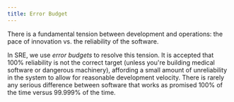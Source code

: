 ```yaml
---
title: Error Budget
---
```


There is a fundamental tension between development and operations: the pace of innovation vs. the reliability of the software. 

In SRE, we use *error budgets* to resolve this tension. It is accepted that 100% reliability is not the correct target (unless you're building medical software or dangerous machinery), affording a small amount of unreliability in the system to allow for reasonable development velocity. There is rarely any serious difference between software that works as promised 100% of the time versus 99.999% of the time.
